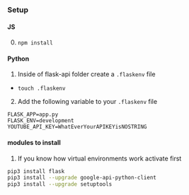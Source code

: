 ### Setup 

#### JS

0. ```npm install```

#### Python

1.  Inside of flask-api folder create a `.flaskenv` file

- `touch .flaskenv`

2.  Add the following variable to your `.flaskenv` file

```
FLASK_APP=app.py
FLASK_ENV=development
YOUTUBE_API_KEY=WhatEverYourAPIKEYisNOSTRING
```

#### modules to install

1. If you know how virtual environments work activate first


```bash
pip3 install flask
pip3 install --upgrade google-api-python-client
pip3 install --upgrade setuptools
```


